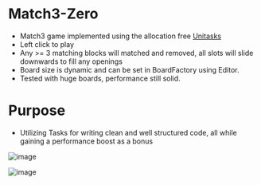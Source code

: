 # Match3-Zero
- Match3 game implemented using the allocation free [Unitasks](https://github.com/Cysharp/UniTask)
- Left click to play
- Any >= 3 matching blocks will matched and removed, all slots will slide downwards to fill any openings
- Board size is dynamic and can be set in BoardFactory using Editor.
- Tested with huge boards, performance still solid.  

# Purpose
- Utilizing Tasks for writing clean and well structured code, all while gaining a performance boost as a bonus

![image](https://user-images.githubusercontent.com/23138388/204269516-e7ddf039-f7d6-463e-abd5-5078ac61f26f.png)

![image](https://user-images.githubusercontent.com/23138388/204270386-75b43dae-fb30-4317-82e7-dac44e77184b.png)

